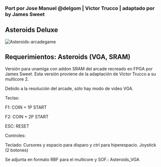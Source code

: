 ### Port por Jose Manuel @delgom | Victor Trucco | adaptado por by James Sweet

## Asteroids Deluxe

![Asteroids-arcadegame](https://user-images.githubusercontent.com/31018768/70372433-486b8100-18df-11ea-8611-9cc06ce7e68e.jpg)

## Requerimientos: Asteroids (VGA, SRAM)

Versión para unamiga con addon SRAM del arcade recreado en FPGA por James Sweet.
Esta versión proviene de la adaptación de Victor Trucco a su multicore 2.

Debido a la resolución del arcade, sólo hay modo de video VGA.

Teclas:

F1: COIN + 1P START

F2: COIN + 2P START

ESC: RESET

Controles:

Teclado: Cursores y espacio para disparo y ctrl para hiperespacio.
Joystick (2 botones)

Se adjunta en formato RBF para el multicore y SOF.: Asteroids_VGA

